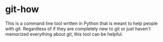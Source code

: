 # git-how
This is a command line tool written in Python that is meant to help people with git. Regardless of if they are completely new to git or just haven't memorized everything about git, this tool can be helpful.
